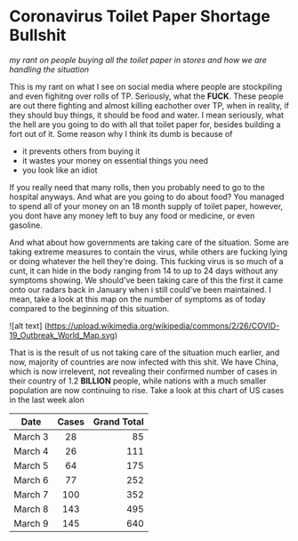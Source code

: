 # Coronavirus Toilet Paper Shortage Bullshit

*my rant on people buying all the toilet paper in stores and how we are handling the situation*

This is my rant on what I see on social media where people are stockpiling and even fighitng over rolls of TP. Seriously, what the **FUCK**. These people are out there fighting and almost killing eachother over TP, when in reality, if they should buy things, it should be food and water. I mean seriously, what the hell are you going to do with all that toilet paper for, besides building a fort out of it. Some reason why I think its dumb is because of

* it prevents others from buying it
* it wastes your money on essential things you  need
* you look like an idiot


If you really need that many rolls, then you probably need to go to the hospital anyways. And what are you going to do about food? You managed to spend all of your money on an 18 month supply of toilet paper, however, you dont have any money left to buy any food or medicine, or even gasoline.

And what about how governments are taking care of the situation. Some are taking extreme measures to contain the virus, while others are fucking lying or doing whatever the hell they're doing. This fucking virus is so much of a cunt, it can hide in the body ranging from 14 to up to 24 days without any symptoms showing. We should've been taking care of this the first it came onto our radars back in January when i still could've been maintained. I mean, take a look at this map on the number of symptoms as of today compared to the beginning of this situation.

![alt text] (https://upload.wikimedia.org/wikipedia/commons/2/26/COVID-19_Outbreak_World_Map.svg)

That is is the result of us not taking care of the situation much earlier, and now, majority of countries are now infected with this shit. We have China, which is now irrelevent, not revealing their confirmed number of cases in their country of 1.2 **BILLION** people, while nations with a much smaller population are now continuing to rise. Take a look at this chart of US cases in the last week alon

| Date     | Cases | Grand Total |
| -------- |:-----:| -----------:|
|March 3   |28     | 85          |
|March 4   |26     |111          |
|March 5   |64     |175          |
|March 6   |77     |252          |
|March 7   |100    |352          |
|March 8   |143    |495          |
|March 9   |145    |640          |

